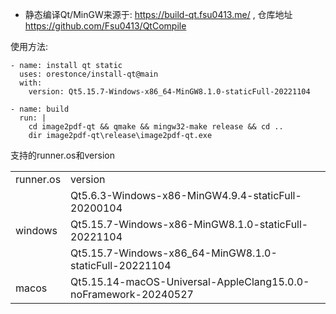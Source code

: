 * 静态编译Qt/MinGW来源于: https://build-qt.fsu0413.me/ , 仓库地址 https://github.com/Fsu0413/QtCompile

使用方法:

	- name: install qt static
	  uses: orestonce/install-qt@main
	  with:
		version: Qt5.15.7-Windows-x86_64-MinGW8.1.0-staticFull-20221104

	- name: build  
	  run: |
		cd image2pdf-qt && qmake && mingw32-make release && cd ..
		dir image2pdf-qt\release\image2pdf-qt.exe

支持的runner.os和version
<table><tbody>
    <tr>
        <td>runner.os</td>
        <td>version</td>
    </tr>
    <tr>
        <td rowspan="3">windows</td>
	<td>Qt5.6.3-Windows-x86-MinGW4.9.4-staticFull-20200104</td>
    </tr>
    <tr>
        <td>Qt5.15.7-Windows-x86-MinGW8.1.0-staticFull-20221104</td>
    </tr>
    <tr>
        <td>Qt5.15.7-Windows-x86_64-MinGW8.1.0-staticFull-20221104</td>
    </tr>
    <tr>
	<td rowspan="1">macos</td>
    	<td>Qt5.15.14-macOS-Universal-AppleClang15.0.0-noFramework-20240527</td>
    </tr>
